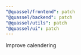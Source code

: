 ```yaml
---
"@quassel/frontend": patch
"@quassel/backend": patch
"@quassel/utils": patch
"@quassel/ui": patch
---
```


Improve calendering
